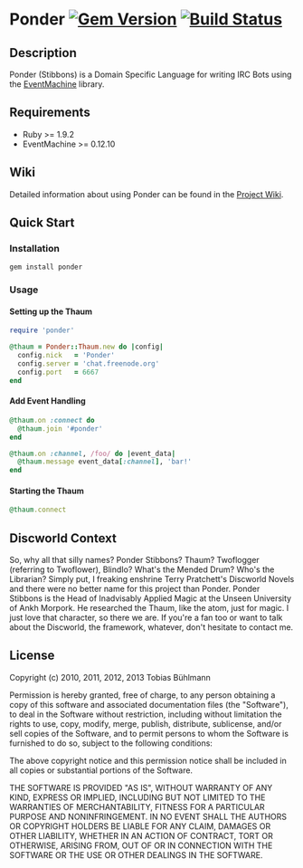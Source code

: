 # Ponder [![Gem Version](https://badge.fury.io/rb/ponder.png)](http://badge.fury.io/rb/ponder) [![Build Status](https://travis-ci.org/tbuehlmann/ponder.png)](https://travis-ci.org/tbuehlmann/ponder)

## Description

Ponder (Stibbons) is a Domain Specific Language for writing IRC Bots using the [EventMachine](https://github.com/eventmachine/eventmachine "EventMachine") library.

## Requirements
* Ruby >= 1.9.2
* EventMachine >= 0.12.10

## Wiki
Detailed information about using Ponder can be found in the [Project Wiki](https://github.com/tbuehlmann/ponder/wiki).

## Quick Start

### Installation
    gem install ponder

### Usage

#### Setting up the Thaum
```ruby
require 'ponder'

@thaum = Ponder::Thaum.new do |config|
  config.nick   = 'Ponder'
  config.server = 'chat.freenode.org'
  config.port   = 6667
end
```
#### Add Event Handling
```ruby
@thaum.on :connect do
  @thaum.join '#ponder'
end

@thaum.on :channel, /foo/ do |event_data|
  @thaum.message event_data[:channel], 'bar!'
end
```
#### Starting the Thaum
```ruby
@thaum.connect
```

## Discworld Context
So, why all that silly names? Ponder Stibbons? Thaum? Twoflogger (referring to Twoflower), BlindIo? What's the Mended Drum? Who's the Librarian? Simply put, I freaking enshrine Terry Pratchett's Discworld Novels and there were no better name for this project than Ponder. Ponder Stibbons is the Head of Inadvisably Applied Magic at the Unseen University of Ankh Morpork. He researched the Thaum, like the atom, just for magic. I just love that character, so there we are. If you're a fan too or want to talk about the Discworld, the framework, whatever, don't hesitate to contact me.

## License

Copyright (c) 2010, 2011, 2012, 2013 Tobias Bühlmann

Permission is hereby granted, free of charge, to any person obtaining a copy of this software and associated documentation files (the "Software"), to deal in the Software without restriction, including without limitation the rights to use, copy, modify, merge, publish, distribute, sublicense, and/or sell copies of the Software, and to permit persons to whom the Software is furnished to do so, subject to the following conditions:

The above copyright notice and this permission notice shall be included in all copies or substantial portions of the Software.

THE SOFTWARE IS PROVIDED "AS IS", WITHOUT WARRANTY OF ANY KIND, EXPRESS OR IMPLIED, INCLUDING BUT NOT LIMITED TO THE WARRANTIES OF MERCHANTABILITY, FITNESS FOR A PARTICULAR PURPOSE AND NONINFRINGEMENT. IN NO EVENT SHALL THE AUTHORS OR COPYRIGHT HOLDERS BE LIABLE FOR ANY CLAIM, DAMAGES OR OTHER LIABILITY, WHETHER IN AN ACTION OF CONTRACT, TORT OR OTHERWISE, ARISING FROM, OUT OF OR IN CONNECTION WITH THE SOFTWARE OR THE USE OR OTHER DEALINGS IN THE SOFTWARE.

